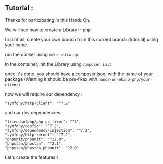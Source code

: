 ## Tutorial : 

Thanks for participating in this Hands On.

We will see how to create a Library in php

first of all, create your own branch from this current branch (tutorial)
using your name.

run the docker using ```make infra-up```

In the container, init the Library using ```composer init```

once it's done, you should have a composer.json, with the name of your package (Warning it should be pre-fixex with ```hands-on-ekino-php/your-client```)

now we will require our dependency : 

```"symfony/http-client": "^7.2"```

and our dev dependencies :
```
"friendsofphp/php-cs-fixer": "^3",
"symfony/config": "^7.2",
"symfony/dependency-injection": "^7.2",
"symfony/http-kernel": "^7.2",
"phpunit/phpunit": "^12.0",
"phpstan/phpstan": "^2.1",
"phpstan/phpstan-phpunit": "^2.0"
```

Let's create the features ! 